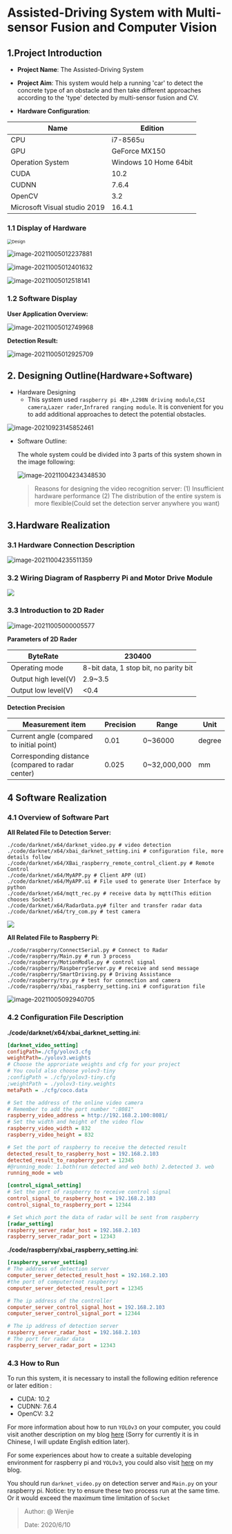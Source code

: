 

# Assisted-Driving System with Multi-sensor Fusion and Computer Vision

## 1.Project Introduction

* **Project Name**: The Assisted-Driving System
* **Project Aim**: This system would help a running 'car' to detect the concrete type of an obstacle and then take different approaches according to the 'type'  detected by multi-sensor fusion and CV.

* **Hardware Configuration**:

| Name                         | Edition               |
| ---------------------------- | --------------------- |
| CPU                          | i7-8565u              |
| GPU                          | GeForce MX150         |
| Operation System             | Windows 10 Home 64bit |
| CUDA                         | 10.2                  |
| CUDNN                        | 7.6.4                 |
| OpenCV                       | 3.2                   |
| Microsoft Visual studio 2019 | 16.4.1                |

### 1.1 Display of Hardware

<img src="https://raw.githubusercontent.com/gggdttt/ImageBeds/master/img/202110050009182.png" alt="Design" style="zoom:67%;" />

![image-20211005012237881](https://raw.githubusercontent.com/gggdttt/ImageBeds/master/img/202110050122179.png)

![image-20211005012401632](https://raw.githubusercontent.com/gggdttt/ImageBeds/master/img/202110050124977.png)

![image-20211005012518141](https://raw.githubusercontent.com/gggdttt/ImageBeds/master/img/202110050125424.png)

### 1.2 Software Display

**User Application Overview:**

![image-20211005012749968](https://raw.githubusercontent.com/gggdttt/ImageBeds/master/img/202110050127078.png)

**Detection Result:**

![image-20211005012925709](https://raw.githubusercontent.com/gggdttt/ImageBeds/master/img/202110050129962.png)

## 2. Designing Outline(Hardware+Software)

* Hardware Designing
  * This system used `raspberry pi 4B+` ,`L298N driving module`,`CSI camera`,`Lazer rader`,`Infrared ranging module`. It is convenient for you to add additional approaches to detect the potential obstacles.

![image-20210923145852461](https://raw.githubusercontent.com/gggdttt/ImageBeds/master/img/202109231458577.png)

* Software Outline:

  The whole system could be divided into 3 parts of this system shown in the image following:

  ![image-20211004234348530](https://raw.githubusercontent.com/gggdttt/ImageBeds/master/img/202110042343675.png)

  > Reasons for designing the video recognition server:
  > (1) Insufficient hardware performance
  > (2) The distribution of the entire system is more flexible(Could set the detection server anywhere you want)

## 3.Hardware Realization

### 3.1 Hardware Connection Description



![image-20211004235511359](https://raw.githubusercontent.com/gggdttt/ImageBeds/master/img/202110042355455.png)

### 3.2 Wiring Diagram of Raspberry Pi and Motor Drive Module

![](https://raw.githubusercontent.com/gggdttt/ImageBeds/master/img/202110042358950.png)

### 3.3 Introduction to 2D Rader 

![image-20211005000005577](https://raw.githubusercontent.com/gggdttt/ImageBeds/master/img/202110050000666.png)  	

**Parameters of 2D Rader** 

| ByteRate             | 230400                                |
| -------------------- | ------------------------------------- |
| Operating mode       | 8-bit data, 1 stop bit, no parity bit |
| Output high level(V) | 2.9~3.5                               |
| Output low level(V)  | <0.4                                  |

**Detection Precision**

| Measurement item                                  | Precision | Range        | Unit   |
| ------------------------------------------------- | --------- | ------------ | ------ |
| Current angle (compared to initial point)         | 0.01      | 0~36000      | degree |
| Corresponding distance (compared to radar center) | 0.025     | 0~32,000,000 | mm     |

## 4 Software Realization

### 4.1 Overview of Software Part

**All Related File to Detection Server:**

```shell
./code/darknet/x64/darknet_video.py # video detection
./code/darknet/x64/xbai_darknet_setting.ini # configuration file, more details follow
./code/darknet/x64/XBai_raspberry_remote_control_client.py # Remote Control
./code/darknet/x64/MyAPP.py # Client APP (UI)
./code/darknet/x64/MyAPP.ui # File used to generate User Interface by python
./code/darknet/x64/mqtt_rec.py # receive data by mqtt(This edition chooses Socket)
./code/darknet/x64/RadarData.py# filter and transfer radar data
./code/darknet/x64/try_com.py # test camera
```



![](https://raw.githubusercontent.com/gggdttt/ImageBeds/master/img/202110050843187.png)

 **All Related File to Raspberry Pi**:

``` shell
./code/raspberry/ConnectSerial.py # Connect to Radar
./code/raspberry/Main.py # run 3 process
./code/raspberry/MotionModle.py # control signal
./code/raspberry/RaspberryServer.py # receive and send message
./code/raspberry/SmartDriving.py # Driving Assistance
./code/raspberry/try.py # test for connection and camera 
./code/raspberry/xbai_raspberry_setting.ini # configuration file
```

![image-20211005092940705](https://raw.githubusercontent.com/gggdttt/ImageBeds/master/img/202110050929769.png)

### 4.2 Configuration File Description

**./code/darknet/x64/xbai_darknet_setting.ini**:

```ini
[darknet_video_setting]
configPath=./cfg/yolov3.cfg
weightPath=./yolov3.weights
# Choose the approriate weights and cfg for your project
# You could also choose yolov3-tiny
;configPath = ./cfg/yolov3-tiny.cfg
;weightPath = ./yolov3-tiny.weights
metaPath = ./cfg/coco.data

# Set the address of the online video camera
# Remember to add the port number ":8081"
raspberry_video_address = http://192.168.2.100:8081/
# Set the width and height of the video flow
raspberry_video_width = 832
raspberry_video_height = 832

# Set the port of raspberry to receive the detected result 
detected_result_to_raspberry_host = 192.168.2.103
detected_result_to_raspberry_port = 12345
#@running_mode: 1.both(run detected and web both) 2.detected 3. web
running_mode = web

[control_signal_setting]
# Set the port of raspberry to receive control signal
control_signal_to_raspberry_host = 192.168.2.103
control_signal_to_raspberry_port = 12344

# Set which port the data of radar will be sent from raspberry  
[radar_setting]
raspberry_server_radar_host = 192.168.2.103
raspberry_server_radar_port = 12343
```

**./code/raspberry/xbai_raspberry_setting.ini**:

```ini
[raspberry_server_setting]
# The address of detection server
computer_server_detected_result_host = 192.168.2.103
#the port of computer(not raspberry)
computer_server_detected_result_port = 12345

# The ip address of the controller
computer_server_control_signal_host = 192.168.2.103
computer_server_control_signal_port = 12344

# The ip address of detection server
raspberry_server_radar_host = 192.168.2.103
# The port for radar data
raspberry_server_radar_port = 12343
```

### 4.3 How to Run

To run this system, it is necessary to install the following edition reference or later edition :

- CUDA: 10.2
- CUDNN: 7.6.4
- OpenCV: 3.2

For more information about  how to  run `YOLOv3` on your computer,  you could visit another description on my blog [here](https://gggdttt.github.io/2020/04/15/How-to-run-YOLOv3-on-Win10.html) (Sorry for currently it is in Chinese, I will update English edition later).

For some experiences about how to create a suitable developing environment for raspberry pi and `YOLOv3`,  you could also visit [here](https://gggdttt.github.io/2020/04/10/How-to-Development-Enviroment-for-Raspberry-Pi.html) on my blog.

You should run `darknet_video.py` on detection server and `Main.py` on your raspberry pi. Notice: try to ensure these two process run at the same time. Or it would exceed the maximum time limitation of `Socket`

> Author: @ Wenjie
>
> Date: 2020/6/10

